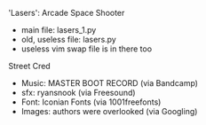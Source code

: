 'Lasers': Arcade Space Shooter

* main file: lasers_1.py
* old, useless file: lasers.py
* useless vim swap file is in there too

Street Cred

* Music: MASTER BOOT RECORD (via Bandcamp)
* sfx: ryansnook (via Freesound)
* Font: Iconian Fonts (via 1001freefonts)
* Images: authors were overlooked (via Googling)
